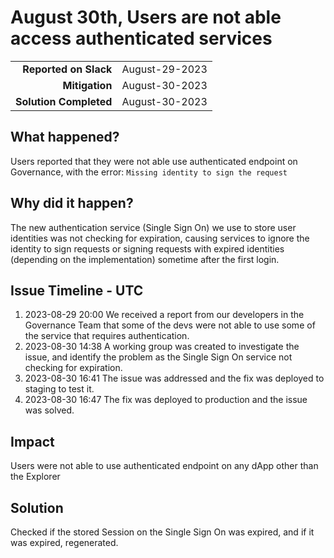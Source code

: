 # August 30th, Users are not able access authenticated services

|                          |             |
| -----------------------: | :---------- |
|    **Reported on Slack** | August-29-2023 |
|           **Mitigation** | August-30-2023 |
|   **Solution Completed** | August-30-2023 |

## What happened?

Users reported that they were not able use authenticated endpoint on Governance, with the error: `Missing identity to sign the request`

## Why did it happen?

The new authentication service (Single Sign On) we use to store user identities was not checking for expiration, causing services to ignore the identity to sign requests or signing requests with expired identities (depending on the implementation) sometime after the first login.

## Issue Timeline - UTC

1. 2023-08-29 20:00 We received a report from our developers in the Governance Team that some of the devs were not able to use some of the service that requires authentication.
2. 2023-08-30 14:38 A working group was created to investigate the issue, and identify the problem as the Single Sign On service not checking for expiration.
3. 2023-08-30 16:41 The issue was addressed and the fix was deployed to staging to test it.
4. 2023-08-30 16:47 The fix was deployed to production and the issue was solved.

## Impact

Users were not able to use authenticated endpoint on any dApp other than the Explorer

## Solution

Checked if the stored Session on the Single Sign On was expired, and if it was expired, regenerated.
